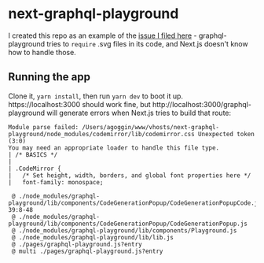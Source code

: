 # next-graphql-playground

I created this repo as an example of the [issue I filed here](https://github.com/graphcool/graphql-playground/issues/165#issuecomment-336992718) - graphql-playground tries to `require` .svg files in its code, and Next.js doesn't know how to handle those.

## Running the app

Clone it, `yarn install`, then run `yarn dev` to boot it up. https://localhost:3000 should work fine, but http://localhost:3000/graphql-playground will generate errors when Next.js tries to build that route:

```
Module parse failed: /Users/agoggin/www/vhosts/next-graphql-playground/node_modules/codemirror/lib/codemirror.css Unexpected token (3:0)
You may need an appropriate loader to handle this file type.
| /* BASICS */
|
| .CodeMirror {
|   /* Set height, width, borders, and global font properties here */
|   font-family: monospace;

 @ ./node_modules/graphql-playground/lib/components/CodeGenerationPopup/CodeGenerationPopupCode.js 39:8-48
 @ ./node_modules/graphql-playground/lib/components/CodeGenerationPopup/CodeGenerationPopup.js
 @ ./node_modules/graphql-playground/lib/components/Playground.js
 @ ./node_modules/graphql-playground/lib/lib.js
 @ ./pages/graphql-playground.js?entry
 @ multi ./pages/graphql-playground.js?entry
 ```
